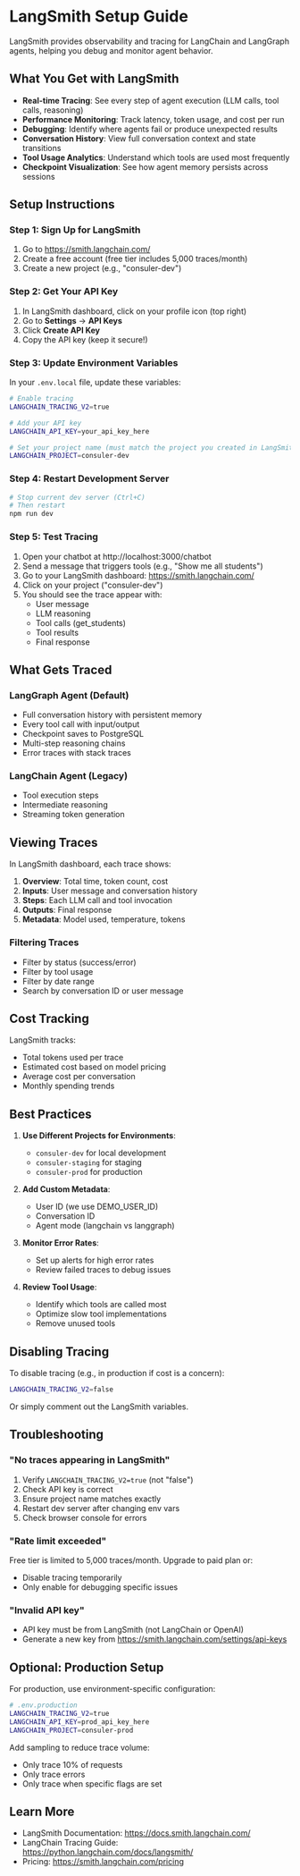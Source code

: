 # LangSmith Setup Guide

LangSmith provides observability and tracing for LangChain and LangGraph agents, helping you debug and monitor agent behavior.

## What You Get with LangSmith

- **Real-time Tracing**: See every step of agent execution (LLM calls, tool calls, reasoning)
- **Performance Monitoring**: Track latency, token usage, and cost per run
- **Debugging**: Identify where agents fail or produce unexpected results
- **Conversation History**: View full conversation context and state transitions
- **Tool Usage Analytics**: Understand which tools are used most frequently
- **Checkpoint Visualization**: See how agent memory persists across sessions

## Setup Instructions

### Step 1: Sign Up for LangSmith

1. Go to https://smith.langchain.com/
2. Create a free account (free tier includes 5,000 traces/month)
3. Create a new project (e.g., "consuler-dev")

### Step 2: Get Your API Key

1. In LangSmith dashboard, click on your profile icon (top right)
2. Go to **Settings** → **API Keys**
3. Click **Create API Key**
4. Copy the API key (keep it secure!)

### Step 3: Update Environment Variables

In your `.env.local` file, update these variables:

```bash
# Enable tracing
LANGCHAIN_TRACING_V2=true

# Add your API key
LANGCHAIN_API_KEY=your_api_key_here

# Set your project name (must match the project you created in LangSmith)
LANGCHAIN_PROJECT=consuler-dev
```

### Step 4: Restart Development Server

```bash
# Stop current dev server (Ctrl+C)
# Then restart
npm run dev
```

### Step 5: Test Tracing

1. Open your chatbot at http://localhost:3000/chatbot
2. Send a message that triggers tools (e.g., "Show me all students")
3. Go to your LangSmith dashboard: https://smith.langchain.com/
4. Click on your project ("consuler-dev")
5. You should see the trace appear with:
   - User message
   - LLM reasoning
   - Tool calls (get_students)
   - Tool results
   - Final response

## What Gets Traced

### LangGraph Agent (Default)
- Full conversation history with persistent memory
- Every tool call with input/output
- Checkpoint saves to PostgreSQL
- Multi-step reasoning chains
- Error traces with stack traces

### LangChain Agent (Legacy)
- Tool execution steps
- Intermediate reasoning
- Streaming token generation

## Viewing Traces

In LangSmith dashboard, each trace shows:

1. **Overview**: Total time, token count, cost
2. **Inputs**: User message and conversation history
3. **Steps**: Each LLM call and tool invocation
4. **Outputs**: Final response
5. **Metadata**: Model used, temperature, tokens

### Filtering Traces
- Filter by status (success/error)
- Filter by tool usage
- Filter by date range
- Search by conversation ID or user message

## Cost Tracking

LangSmith tracks:
- Total tokens used per trace
- Estimated cost based on model pricing
- Average cost per conversation
- Monthly spending trends

## Best Practices

1. **Use Different Projects for Environments**:
   - `consuler-dev` for local development
   - `consuler-staging` for staging
   - `consuler-prod` for production

2. **Add Custom Metadata**:
   - User ID (we use DEMO_USER_ID)
   - Conversation ID
   - Agent mode (langchain vs langgraph)

3. **Monitor Error Rates**:
   - Set up alerts for high error rates
   - Review failed traces to debug issues

4. **Review Tool Usage**:
   - Identify which tools are called most
   - Optimize slow tool implementations
   - Remove unused tools

## Disabling Tracing

To disable tracing (e.g., in production if cost is a concern):

```bash
LANGCHAIN_TRACING_V2=false
```

Or simply comment out the LangSmith variables.

## Troubleshooting

### "No traces appearing in LangSmith"
1. Verify `LANGCHAIN_TRACING_V2=true` (not "false")
2. Check API key is correct
3. Ensure project name matches exactly
4. Restart dev server after changing env vars
5. Check browser console for errors

### "Rate limit exceeded"
Free tier is limited to 5,000 traces/month. Upgrade to paid plan or:
- Disable tracing temporarily
- Only enable for debugging specific issues

### "Invalid API key"
- API key must be from LangSmith (not LangChain or OpenAI)
- Generate a new key from https://smith.langchain.com/settings/api-keys

## Optional: Production Setup

For production, use environment-specific configuration:

```bash
# .env.production
LANGCHAIN_TRACING_V2=true
LANGCHAIN_API_KEY=prod_api_key_here
LANGCHAIN_PROJECT=consuler-prod
```

Add sampling to reduce trace volume:
- Only trace 10% of requests
- Only trace errors
- Only trace when specific flags are set

## Learn More

- LangSmith Documentation: https://docs.smith.langchain.com/
- LangChain Tracing Guide: https://python.langchain.com/docs/langsmith/
- Pricing: https://smith.langchain.com/pricing

